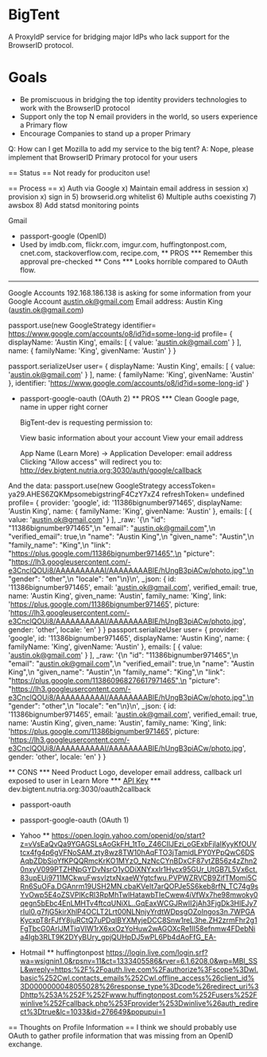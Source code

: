 # BigTent
A ProxyIdP service for bridging major IdPs who lack support for the BrowserID protocol.

# Goals
* Be promiscuous in bridging the top identity providers technologies
to work with the BrowserID protocol
* Support only the top N email providers in the world, so users
experience a Primary flow
* Encourage Companies to stand up a proper Primary

Q: How can I get Mozilla to add my service to the big tent?
A: Nope, please implement that BrowserID Primary protocol for your users

== Status ==
Not ready for produciton use!

== Process ==
x) Auth via Google
x) Maintain email address in session
x) provision
x) sign in
5) browserid.org whitelist
6) Multiple auths coexisting
7) awsbox
8) Add statsd monitoring points


Gmail
* passport-google (OpenID)
* Used by imdb.com, flickr.com, imgur.com, huffingtonpost.com, cnet.com, stackoverflow.com, recipe.com,
** PROS
*** Remember this approval pre-checked
** Cons
*** Looks horrible compared to OAuth flow.
***
  Google Accounts
  192.168.186.138 is asking for some information from your Google Account austin.ok@gmail.com
  Email address: Austin King (austin.ok@gmail.com)
  <Allow> <No Thanks>

passport.use(new GoogleStrategy identifier= https://www.google.com/accounts/o8/id?id=some-long-id profile= { displayName: 'Austin King',
  emails: [ { value: 'austin.ok@gmail.com' } ],
  name: { familyName: 'King', givenName: 'Austin' } }

passport.serializeUser user= { displayName: 'Austin King',
  emails: [ { value: 'austin.ok@gmail.com' } ],
  name: { familyName: 'King', givenName: 'Austin' },
  identifier: 'https://www.google.com/accounts/o8/id?id=some-long-id' }


* passport-google-oauth (OAuth 2)
** PROS
*** Clean Google page, name in upper right corner

    BigTent-dev is requesting permission to:

    View basic information about your account
    View your email address

    App Name (Learn More) -> Application Developer: email address
                             Clicking "Allow access" will redirect you to:
                             http://dev.bigtent.nutria.org:3030/auth/google/callback

And the data:
passport.use(new GoogleStrategy accessToken= ya29.AHES6ZQKMpsomebigstringF4CzY7xZ4 refreshToken= undefined profile= { provider: 'google',
  id: '11386bignumber971465',
  displayName: 'Austin King',
  name: { familyName: 'King', givenName: 'Austin' },
  emails: [ { value: 'austin.ok@gmail.com' } ],
  _raw: '{\n "id": "11386bignumber971465",\n "email": "austin.ok@gmail.com",\n "verified_email": true,\n "name": "Austin King",\n "given_name": "Austin",\n "family_name": "King",\n "link": "https://plus.google.com/11386bignumber971465",\n "picture": "https://lh3.googleusercontent.com/-e3CnclQOUi8/AAAAAAAAAAI/AAAAAAAABIE/hUngB3piACw/photo.jpg",\n "gender": "other",\n "locale": "en"\n}\n',
  _json:
   { id: '11386bignumber971465',
     email: 'austin.ok@gmail.com',
     verified_email: true,
     name: 'Austin King',
     given_name: 'Austin',
     family_name: 'King',
     link: 'https://plus.google.com/11386bignumber971465',
     picture: 'https://lh3.googleusercontent.com/-e3CnclQOUi8/AAAAAAAAAAI/AAAAAAAABIE/hUngB3piACw/photo.jpg',
     gender: 'other',
     locale: 'en' } }
passport.serializeUser user= { provider: 'google',
  id: '11386bignumber971465',
  displayName: 'Austin King',
  name: { familyName: 'King', givenName: 'Austin' },
  emails: [ { value: 'austin.ok@gmail.com' } ],
  _raw: '{\n "id": "11386bignumber971465",\n "email": "austin.ok@gmail.com",\n "verified_email": true,\n "name": "Austin King",\n "given_name": "Austin",\n "family_name": "King",\n "link": "https://plus.google.com/113860968276617971465",\n "picture": "https://lh3.googleusercontent.com/-e3CnclQOUi8/AAAAAAAAAAI/AAAAAAAABIE/hUngB3piACw/photo.jpg",\n "gender": "other",\n "locale": "en"\n}\n',
  _json:
   { id: '11386bignumber971465',
     email: 'austin.ok@gmail.com',
     verified_email: true,
     name: 'Austin King',
     given_name: 'Austin',
     family_name: 'King',
     link: 'https://plus.google.com/11386bignumber971465',
     picture: 'https://lh3.googleusercontent.com/-e3CnclQOUi8/AAAAAAAAAAI/AAAAAAAABIE/hUngB3piACw/photo.jpg',
     gender: 'other',
     locale: 'en' } }

** CONS
*** Need Product Logo, developer email address, callback url exposed to user in Learn More
*** [API Key](https://code.google.com/apis/console/?pli=1#project:49886215752:access)
*** dev.bigtent.nutria.org:3030/oauth2callback
* passport-oauth
* passport-google-oauth (OAuth 1)

* Yahoo
** https://open.login.yahoo.com/openid/op/start?z=vVsEaQvQa9YGAGSLsAoGkFH_1tTo_Z46CIlJEzi_oGExbFjlaIKyyKfOUVtcx4fg4p6gVFNoSAM.zty8wz8TW10hAqFTO3jTamidLPY0YPpQwC6DSAqbZDbSioYfKPQQRmcKrKO1MYzO_NzNcCYnBDxCF87vtZB56z4zZhn20nxyV099PTZHNpGYDvNsrO1yODiXNYxxIr1Hycx95GUr_UtGB7L5Vx6ct.83upEUi9711MCkwuFwsvlztxNxaeWYgtcfwu.PVPWZRVCB9ZifTMomi5CRn6SuOFa.DGAnrm19USH2MN.cbaKVeIt7arQOPJe5S6keb8rfN_TC74g9sYvOwp5E4oZSVPlKcRl3RpMhTwlHatawbTIeCwew4iVfWx7he98mwoky0qegn5bEbc4EnLMHTv4ftcqUNiXL..GqEaxWCGJRwII2jAh3FjgDk3HlEJy7rIul0.g7fjG5kirXhlP4OCLT2Lrt00NLNnjyYrdtWDpsgOZoIngos3n.7WPGAKycxpT8rFJfY8juRCtQ7uPDqIBYXMyjeDCC8Snw1reL3he.ZH2zrmFhr2g1FgTbcG0ArlJMTiqVIW1rX6xxOzYoHuw2wAGOXcRe1II58efnmw4FDebNia4Igb3RLT9K2DYyBUry_gpjQUHpDJ5wPL6Pb4dAoFfG_EA-


* Hotmail
** huffingtonpost https://login.live.com/login.srf?wa=wsignin1.0&rpsnv=11&ct=1333405586&rver=6.1.6208.0&wp=MBI_SSL&wreply=https:%2F%2Foauth.live.com%2Fauthorize%3Fscope%3Dwl.basic%252Cwl.contacts_emails%252Cwl.offline_access%26client_id%3D0000000048055028%26response_type%3Dcode%26redirect_uri%3Dhttp%253A%252F%252Fwww.huffingtonpost.com%252Fusers%252Fwinlive%252Fcallback.php%253Fprovider%253Dwinlive%26auth_redirect%3Dtrue&lc=1033&id=276649&popupui=1

== Thoughts on Profile Information ==
I think we should probably use OAuth to gather profile information that was missing from an OpenID exchange.
